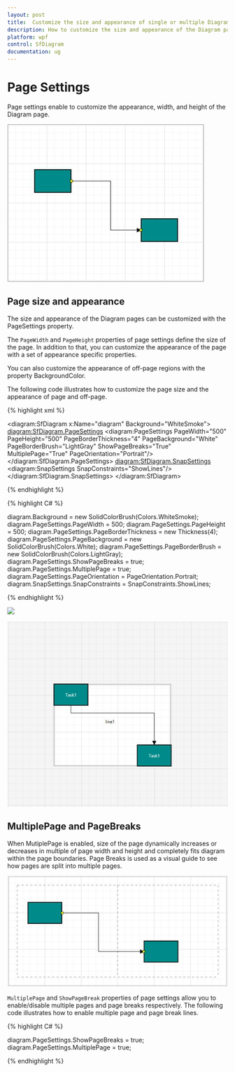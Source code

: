 ```yaml
---
layout: post
title:  Customize the size and appearance of single or multiple Diagram pages.
description: How to customize the size and appearance of the Diagram pages?
platform: wpf
control: SfDiagram
documentation: ug
---
```


# Page Settings

Page settings enable to customize the appearance, width, and height of the Diagram page.

![](Page-Settings_images/Page-Settings_img1.jpeg)

## Page size and appearance

The size and appearance of the Diagram pages can be customized with the PageSettings property.

The `PageWidth` and `PageHeight` properties of page settings define the size of the page. In addition to that, you can customize the appearance of the page with a set of appearance specific properties. 

You can also customize the appearance of off-page regions with the property BackgroundColor.

The following code illustrates how to customize the page size and the appearance of page and off-page.

{% highlight xml %}

<diagram:SfDiagram x:Name="diagram" Background="WhiteSmoke">
  <diagram:SfDiagram.PageSettings>
    <diagram:PageSettings PageWidth="500" PageHeight="500" 
                          PageBorderThickness="4" PageBackground="White"
                          PageBorderBrush="LightGray" ShowPageBreaks="True"     
                          MultiplePage="True" PageOrientation="Portrait"/>
    </diagram:SfDiagram.PageSettings> 
  <diagram:SfDiagram.SnapSettings>
    <diagram:SnapSettings SnapConstraints="ShowLines"/>
  </diagram:SfDiagram.SnapSettings>
</diagram:SfDiagram>

{% endhighlight %}


{% highlight C# %}

diagram.Background = new SolidColorBrush(Colors.WhiteSmoke);
diagram.PageSettings.PageWidth = 500;
diagram.PageSettings.PageHeight = 500;
diagram.PageSettings.PageBorderThickness = new Thickness(4);
diagram.PageSettings.PageBackground = new SolidColorBrush(Colors.White);
diagram.PageSettings.PageBorderBrush = new SolidColorBrush(Colors.LightGray);
diagram.PageSettings.ShowPageBreaks = true;
diagram.PageSettings.MultiplePage = true;
diagram.PageSettings.PageOrientation = PageOrientation.Portrait;
diagram.SnapSettings.SnapConstraints = SnapConstraints.ShowLines;

{% endhighlight %}

![](Page-Settings_images/Page-Settings_img2.jpeg)

![](Page-Settings_images/Page-Settings_img3.jpeg)

## MultiplePage and PageBreaks

When MutiplePage is enabled, size of the page dynamically increases or decreases in multiple of page width and height and completely fits diagram within the page boundaries. Page Breaks is used as a visual guide to see how pages are split into multiple pages.

![](Page-Settings_images/Page-Settings_img4.jpeg)

`MultiplePage` and `ShowPageBreak` properties of page settings allow you to enable/disable multiple pages and page breaks respectively. The following code illustrates how to enable multiple page and page break lines.

{% highlight C# %}

diagram.PageSettings.ShowPageBreaks = true;
diagram.PageSettings.MultiplePage = true;

{% endhighlight %}